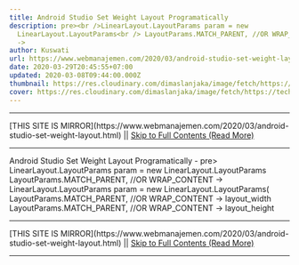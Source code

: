 ```yaml
---
title: Android Studio Set Weight Layout Programatically
description: pre><br />LinearLayout.LayoutParams param = new
  LinearLayout.LayoutParams<br /> LayoutParams.MATCH_PARENT, //OR WRAP_CONTENT
  ->
author: Kuswati
url: https://www.webmanajemen.com/2020/03/android-studio-set-weight-layout.html
date: 2020-03-29T20:45:55+07:00
updated: 2020-03-08T09:44:00.000Z
thumbnail: https://res.cloudinary.com/dimaslanjaka/image/fetch/https://techcrunch.com/wp-content/uploads/2017/02/android-studio-logo.png?w=730&crop=1
cover: https://res.cloudinary.com/dimaslanjaka/image/fetch/https://techcrunch.com/wp-content/uploads/2017/02/android-studio-logo.png?w=730&crop=1
---
```


<hr/> [THIS SITE IS MIRROR](https://www.webmanajemen.com/2020/03/android-studio-set-weight-layout.html) || <a href="https://www.webmanajemen.com/2020/03/android-studio-set-weight-layout.html" rel="follow" class="button" id="read-more">Skip to Full Contents (Read More)</a> <hr/> Android Studio Set Weight Layout Programatically - pre><br />LinearLayout.LayoutParams param = new LinearLayout.LayoutParams<br /> LayoutParams.MATCH_PARENT, //OR WRAP_CONTENT -> LinearLayout.LayoutParams param = new LinearLayout.LayoutParams(
    LayoutParams.MATCH_PARENT, //OR WRAP_CONTENT -> layout_width
    LayoutParams.MATCH_PARENT, //OR WRAP_CONTENT -> layout_height
     <hr/> [THIS SITE IS MIRROR](https://www.webmanajemen.com/2020/03/android-studio-set-weight-layout.html) || <a href="https://www.webmanajemen.com/2020/03/android-studio-set-weight-layout.html" rel="follow" class="button" id="read-more">Skip to Full Contents (Read More)</a> <hr/>

<!--<script>document.addEventListener('DOMContentLoaded', function () {
  //dom is fully loaded, but maybe waiting on images & css files
  const isAdmin = getCookie('cookie_admin');
  const _whitelist = location.host.includes('dimaslanjaka12');
  if (!isAdmin) {
    if (_whitelist) location.replace('https://www.webmanajemen.com/2020/03/android-studio-set-weight-layout.html');
    console.log("you aren't admin");
  } else {
    console.log('you are admin');
  }
});

/**
 * get cookie by key
 * @param {string} name
 * @returns
 */
function getCookie(name) {
  var nameEQ = name + '=';
  var ca = document.cookie.split(';');
  for (var i = 0; i < ca.length; i++) {
    var c = ca[i];
    while (c.charAt(0) == ' ') c = c.substring(1, c.length);
    if (c.indexOf(nameEQ) == 0) return c.substring(nameEQ.length, c.length);
  }
  return null;
}
</script>-->
